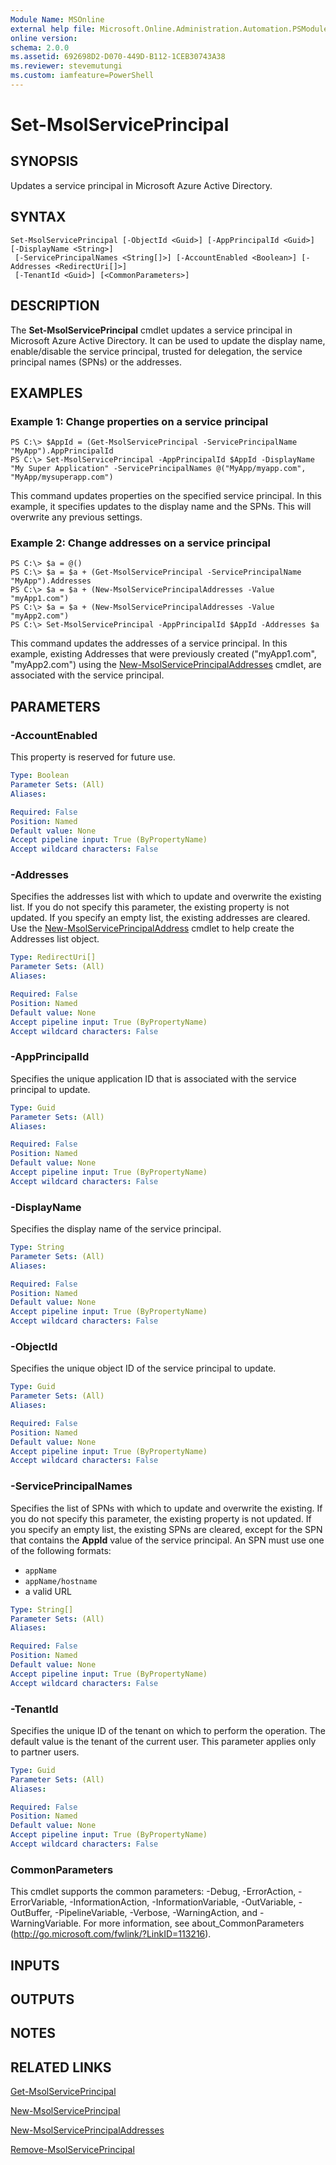 ```yaml
---
Module Name: MSOnline
external help file: Microsoft.Online.Administration.Automation.PSModule.dll-Help.xml
online version:
schema: 2.0.0
ms.assetid: 692698D2-D070-449D-B112-1CEB30743A38
ms.reviewer: stevemutungi
ms.custom: iamfeature=PowerShell
---
```


# Set-MsolServicePrincipal

## SYNOPSIS
Updates a service principal in Microsoft Azure Active Directory.

## SYNTAX

```
Set-MsolServicePrincipal [-ObjectId <Guid>] [-AppPrincipalId <Guid>] [-DisplayName <String>]
 [-ServicePrincipalNames <String[]>] [-AccountEnabled <Boolean>] [-Addresses <RedirectUri[]>]
 [-TenantId <Guid>] [<CommonParameters>]
```

## DESCRIPTION
The **Set-MsolServicePrincipal** cmdlet updates a service principal in Microsoft Azure Active Directory.
It can be used to update the display name, enable/disable the service principal, trusted for delegation, the service principal names (SPNs) or the addresses.

## EXAMPLES

### Example 1: Change properties on a service principal
```
PS C:\> $AppId = (Get-MsolServicePrincipal -ServicePrincipalName "MyApp").AppPrincipalId
PS C:\> Set-MsolServicePrincipal -AppPrincipalId $AppId -DisplayName "My Super Application" -ServicePrincipalNames @("MyApp/myapp.com", "MyApp/mysuperapp.com")
```

This command updates properties on the specified service principal.
In this example, it specifies updates to the display name and the SPNs.
This will overwrite any previous settings.

### Example 2: Change addresses on a service principal
```
PS C:\> $a = @()
PS C:\> $a = $a + (Get-MsolServicePrincipal -ServicePrincipalName "MyApp").Addresses
PS C:\> $a = $a + (New-MsolServicePrincipalAddresses -Value "myApp1.com")
PS C:\> $a = $a + (New-MsolServicePrincipalAddresses -Value "myApp2.com")
PS C:\> Set-MsolServicePrincipal -AppPrincipalId $AppId -Addresses $a
```

This command updates the addresses of a service principal.
In this example, existing Addresses that were previously created ("myApp1.com", "myApp2.com") using the [New-MsolServicePrincipalAddresses](./New-MsolServicePrincipalAddresses.md) cmdlet, are associated with the service principal.

## PARAMETERS

### -AccountEnabled
This property is reserved for future use.

```yaml
Type: Boolean
Parameter Sets: (All)
Aliases:

Required: False
Position: Named
Default value: None
Accept pipeline input: True (ByPropertyName)
Accept wildcard characters: False
```

### -Addresses
Specifies the addresses list with which to update and overwrite the existing list.
If you do not specify this parameter, the existing property is not updated.
If you specify an empty list, the existing addresses are cleared.
Use the [New-MsolServicePrincipalAddress](./New-MsolServicePrincipalAddresses.md) cmdlet to help create the Addresses list object.

```yaml
Type: RedirectUri[]
Parameter Sets: (All)
Aliases:

Required: False
Position: Named
Default value: None
Accept pipeline input: True (ByPropertyName)
Accept wildcard characters: False
```

### -AppPrincipalId
Specifies the unique application ID that is associated with the service principal to update.

```yaml
Type: Guid
Parameter Sets: (All)
Aliases:

Required: False
Position: Named
Default value: None
Accept pipeline input: True (ByPropertyName)
Accept wildcard characters: False
```

### -DisplayName
Specifies the display name of the service principal.

```yaml
Type: String
Parameter Sets: (All)
Aliases:

Required: False
Position: Named
Default value: None
Accept pipeline input: True (ByPropertyName)
Accept wildcard characters: False
```

### -ObjectId
Specifies the unique object ID of the service principal to update.

```yaml
Type: Guid
Parameter Sets: (All)
Aliases:

Required: False
Position: Named
Default value: None
Accept pipeline input: True (ByPropertyName)
Accept wildcard characters: False
```

### -ServicePrincipalNames
Specifies the list of SPNs with which to update and overwrite the existing.
If you do not specify this parameter, the existing property is not updated.
If you specify an empty list, the existing SPNs are cleared, except for the SPN that contains the **AppId** value of the service principal.
An SPN must use one of the following formats:

* `appName`
* `appName/hostname`
* a valid URL

```yaml
Type: String[]
Parameter Sets: (All)
Aliases:

Required: False
Position: Named
Default value: None
Accept pipeline input: True (ByPropertyName)
Accept wildcard characters: False
```

### -TenantId
Specifies the unique ID of the tenant on which to perform the operation.
The default value is the tenant of the current user.
This parameter applies only to partner users.


```yaml
Type: Guid
Parameter Sets: (All)
Aliases:

Required: False
Position: Named
Default value: None
Accept pipeline input: True (ByPropertyName)
Accept wildcard characters: False
```

### CommonParameters
This cmdlet supports the common parameters: -Debug, -ErrorAction, -ErrorVariable, -InformationAction, -InformationVariable, -OutVariable, -OutBuffer, -PipelineVariable, -Verbose, -WarningAction, and -WarningVariable. For more information, see about_CommonParameters (http://go.microsoft.com/fwlink/?LinkID=113216).

## INPUTS

## OUTPUTS

## NOTES

## RELATED LINKS
[Get-MsolServicePrincipal](./Get-MsolServicePrincipal.md)

[New-MsolServicePrincipal](./New-MsolServicePrincipal.md)

[New-MsolServicePrincipalAddresses](./New-MsolServicePrincipalAddresses.md)

[Remove-MsolServicePrincipal](./Remove-MsolServicePrincipal.md)
